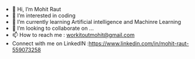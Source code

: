 - 👋 Hi, I’m Mohit Raut
- 👀 I’m interested in coding
- 🌱 I’m currently learning Artificial intelligence and Machinre Learning
- 💞️ I’m looking to collaborate on ...
- 📫 How to reach me : workitoutmohit@gmail.com
- Connect with me on LinkedIN :https://www.linkedin.com/in/mohit-raut-559073258

<!---
rmohit9/rmohit9 is a ✨ special ✨ repository because its `README.md` (this file) appears on your GitHub profile.
You can click the Preview link to take a look at your changes.
--->
